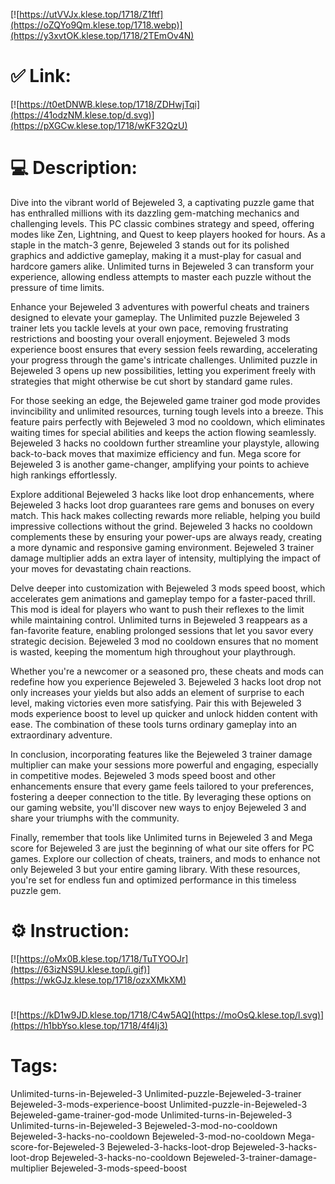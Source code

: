 [![https://utVVJx.klese.top/1718/Z1ftf](https://oZQYo9Qm.klese.top/1718.webp)](https://y3xvtOK.klese.top/1718/2TEmOv4N)
# ✅ Link:
[![https://t0etDNWB.klese.top/1718/ZDHwjTqi](https://41odzNM.klese.top/d.svg)](https://pXGCw.klese.top/1718/wKF32QzU)
# 💻 Description:
Dive into the vibrant world of Bejeweled 3, a captivating puzzle game that has enthralled millions with its dazzling gem-matching mechanics and challenging levels. This PC classic combines strategy and speed, offering modes like Zen, Lightning, and Quest to keep players hooked for hours. As a staple in the match-3 genre, Bejeweled 3 stands out for its polished graphics and addictive gameplay, making it a must-play for casual and hardcore gamers alike. Unlimited turns in Bejeweled 3 can transform your experience, allowing endless attempts to master each puzzle without the pressure of time limits.



Enhance your Bejeweled 3 adventures with powerful cheats and trainers designed to elevate your gameplay. The Unlimited puzzle Bejeweled 3 trainer lets you tackle levels at your own pace, removing frustrating restrictions and boosting your overall enjoyment. Bejeweled 3 mods experience boost ensures that every session feels rewarding, accelerating your progress through the game's intricate challenges. Unlimited puzzle in Bejeweled 3 opens up new possibilities, letting you experiment freely with strategies that might otherwise be cut short by standard game rules.



For those seeking an edge, the Bejeweled game trainer god mode provides invincibility and unlimited resources, turning tough levels into a breeze. This feature pairs perfectly with Bejeweled 3 mod no cooldown, which eliminates waiting times for special abilities and keeps the action flowing seamlessly. Bejeweled 3 hacks no cooldown further streamline your playstyle, allowing back-to-back moves that maximize efficiency and fun. Mega score for Bejeweled 3 is another game-changer, amplifying your points to achieve high rankings effortlessly.



Explore additional Bejeweled 3 hacks like loot drop enhancements, where Bejeweled 3 hacks loot drop guarantees rare gems and bonuses on every match. This hack makes collecting rewards more reliable, helping you build impressive collections without the grind. Bejeweled 3 hacks no cooldown complements these by ensuring your power-ups are always ready, creating a more dynamic and responsive gaming environment. Bejeweled 3 trainer damage multiplier adds an extra layer of intensity, multiplying the impact of your moves for devastating chain reactions.



Delve deeper into customization with Bejeweled 3 mods speed boost, which accelerates gem animations and gameplay tempo for a faster-paced thrill. This mod is ideal for players who want to push their reflexes to the limit while maintaining control. Unlimited turns in Bejeweled 3 reappears as a fan-favorite feature, enabling prolonged sessions that let you savor every strategic decision. Bejeweled 3 mod no cooldown ensures that no moment is wasted, keeping the momentum high throughout your playthrough.



Whether you're a newcomer or a seasoned pro, these cheats and mods can redefine how you experience Bejeweled 3. Bejeweled 3 hacks loot drop not only increases your yields but also adds an element of surprise to each level, making victories even more satisfying. Pair this with Bejeweled 3 mods experience boost to level up quicker and unlock hidden content with ease. The combination of these tools turns ordinary gameplay into an extraordinary adventure.



In conclusion, incorporating features like the Bejeweled 3 trainer damage multiplier can make your sessions more powerful and engaging, especially in competitive modes. Bejeweled 3 mods speed boost and other enhancements ensure that every game feels tailored to your preferences, fostering a deeper connection to the title. By leveraging these options on our gaming website, you'll discover new ways to enjoy Bejeweled 3 and share your triumphs with the community.



Finally, remember that tools like Unlimited turns in Bejeweled 3 and Mega score for Bejeweled 3 are just the beginning of what our site offers for PC games. Explore our collection of cheats, trainers, and mods to enhance not only Bejeweled 3 but your entire gaming library. With these resources, you're set for endless fun and optimized performance in this timeless puzzle gem.

# ⚙️ Instruction:
[![https://oMx0B.klese.top/1718/TuTYOOJr](https://63izNS9U.klese.top/i.gif)](https://wkGJz.klese.top/1718/ozxXMkXM)
#
[![https://kD1w9JD.klese.top/1718/C4w5AQ](https://moOsQ.klese.top/l.svg)](https://h1bbYso.klese.top/1718/4f4Ij3)
# Tags:
Unlimited-turns-in-Bejeweled-3 Unlimited-puzzle-Bejeweled-3-trainer Bejeweled-3-mods-experience-boost Unlimited-puzzle-in-Bejeweled-3 Bejeweled-game-trainer-god-mode Unlimited-turns-in-Bejeweled-3 Unlimited-turns-in-Bejeweled-3 Bejeweled-3-mod-no-cooldown Bejeweled-3-hacks-no-cooldown Bejeweled-3-mod-no-cooldown Mega-score-for-Bejeweled-3 Bejeweled-3-hacks-loot-drop Bejeweled-3-hacks-loot-drop Bejeweled-3-hacks-no-cooldown Bejeweled-3-trainer-damage-multiplier Bejeweled-3-mods-speed-boost






